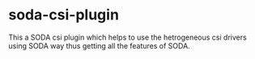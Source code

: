 # soda-csi-plugin
This a SODA csi plugin which helps to use the hetrogeneous csi drivers using SODA way thus getting all the features of SODA.
